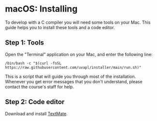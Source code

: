 # macOS: Installing

To develop with a C compiler you will need some tools on your Mac. This guide helps you to install these tools and a code editor.

## Step 1: Tools

Open the "Terminal" application on your Mac, and enter the following line:

    /bin/bash -c "$(curl -fsSL https://raw.githubusercontent.com/uvapl/installer/main/run.sh)"

This is a script that will guide you through most of the installation. Whenever you get error messages that you don't understand, please contact the course's staff for help.

## Step 2: Code editor

Download and install [TextMate](https://macromates.com/).
